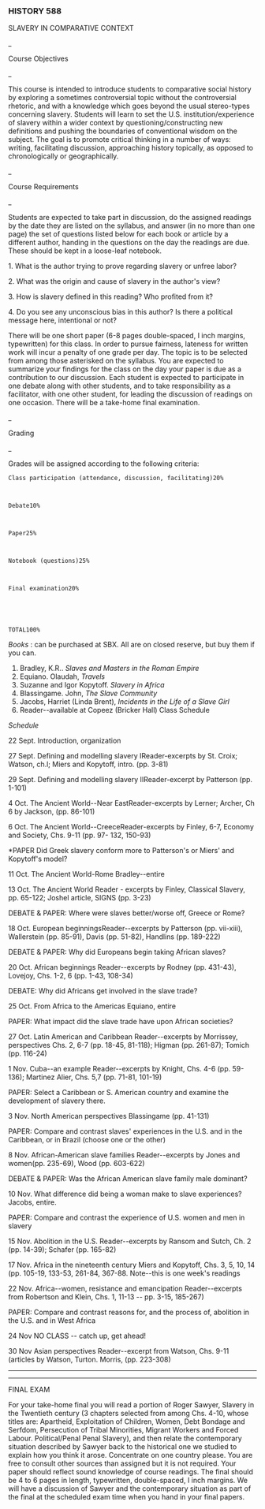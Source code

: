 ### HISTORY 588  
SLAVERY IN COMPARATIVE CONTEXT

_

Course Objectives

_

This course is intended to introduce students to comparative social history by
exploring a sometimes controversial topic without the controversial rhetoric,
and with a knowledge which goes beyond the usual stereo-types concerning
slavery. Students will learn to set the U.S. institution/experience of slavery
within a wider context by questioning/constructing new definitions and pushing
the boundaries of conventional wisdom on the subject. The goal is to promote
critical thinking in a number of ways: writing, facilitating discussion,
approaching history topically, as opposed to chronologically or
geographically.

_

Course Requirements

_

Students are expected to take part in discussion, do the assigned readings by
the date they are listed on the syllabus, and answer (in no more than one
page) the set of questions listed below for each book or article by a
different author, handing in the questions on the day the readings are due.
These should be kept in a loose-leaf notebook.

1\. What is the author trying to prove regarding slavery or unfree labor?

2\. What was the origin and cause of slavery in the author's view?

3\. How is slavery defined in this reading? Who profited from it?

4\. Do you see any unconscious bias in this author? Is there a political
message here, intentional or not?

There will be one short paper (6-8 pages double-spaced, I inch margins,
typewritten) for this class. In order to pursue fairness, lateness for written
work will incur a penalty of one grade per day. The topic is to be selected
from among those asterisked on the syllabus. You are expected to summarize
your findings for the class on the day your paper is due as a contribution to
our discussion. Each student is expected to participate in one debate along
with other students, and to take responsibility as a facilitator, with one
other student, for leading the discussion of readings on one occasion. There
will be a take-home final examination.

_

Grading

_

Grades will be assigned according to the following criteria:

    
    
    
    
    Class participation (attendance, discussion, facilitating)20%
    
    
    Debate10%
    
    
    Paper25%
    
    
    Notebook (questions)25%
    
    
    Final examination20%
    
    
    
    
    TOTAL100%
    
    
    

_Books_ : can be purchased at SBX. All are on closed reserve, but buy them if
you can.

  1. Bradley, K.R.. _Slaves and Masters in the Roman Empire_
  2. Equiano. Olaudah, _Travels_
  3. Suzanne and Igor Kopytoff. _Slavery in Africa_
  4. Blassingame. John, _The Slave Community_
  5. Jacobs, Harriet (Linda Brent), _Incidents in the Life of a Slave Girl_
  6. Reader--available at Copeez (Bricker Hall) Class Schedule 



_Schedule_

22 Sept. Introduction, organization

27 Sept. Defining and modelling slavery IReader-excerpts by St. Croix; Watson,
ch.l; Miers and Kopytoff, intro. (pp. 3-81)

29 Sept. Defining and modelling slavery IIReader-excerpt by Patterson (pp.
1-101)

4 Oct. The Ancient World--Near EastReader-excerpts by Lerner; Archer, Ch 6 by
Jackson, (pp. 86-101)

6 Oct. The Ancient World--CreeceReader-excerpts by Finley, 6-7, Economy and
Society, Chs. 9-11 (pp. 97- 132, 150-93)

*PAPER Did Greek slavery conform more to Patterson's or Miers' and Kopytoff's model?

11 Oct. The Ancient World-Rome Bradley--entire

13 Oct. The Ancient World Reader - excerpts by Finley, Classical Slavery, pp.
65-122; Joshel article, SIGNS (pp. 3-23)

DEBATE & PAPER: Where were slaves better/worse off, Greece or Rome?

18 Oct. European beginningsReader--excerpts by Patterson (pp. vii-xiii),
Wallerstein (pp. 85-91), Davis (pp. 51-82), Handlins (pp. 189-222)

DEBATE & PAPER: Why did Europeans begin taking African slaves?

20 Oct. African beginnings Reader--excerpts by Rodney (pp. 431-43), Lovejoy,
Chs. 1-2, 6 (pp. 1-43, 108-34)

DEBATE: Why did Africans get involved in the slave trade?

25 Oct. From Africa to the Americas Equiano, entire

PAPER: What impact did the slave trade have upon African societies?

27 Oct. Latin American and Caribbean Reader--excerpts by Morrissey,
perspectives Chs. 2, 6-7 (pp. 18-45, 81-118); Higman (pp. 261-87); Tomich (pp.
116-24)

1 Nov. Cuba--an example Reader--excerpts by Knight, Chs. 4-6 (pp. 59-136);
Martinez Alier, Chs. 5,7 (pp. 71-81, 101-19)

PAPER: Select a Caribbean or S. American country and examine the development
of slavery there.

3 Nov. North American perspectives Blassingame (pp. 41-131)

PAPER: Compare and contrast slaves' experiences in the U.S. and in the
Caribbean, or in Brazil (choose one or the other)

8 Nov. African-American slave families Reader--excerpts by Jones and women(pp.
235-69), Wood (pp. 603-622)

DEBATE & PAPER: Was the African American slave family male dominant?

10 Nov. What difference did being a woman make to slave experiences? Jacobs,
entire.

PAPER: Compare and contrast the experience of U.S. women and men in slavery

15 Nov. Abolition in the U.S. Reader--excerpts by Ransom and Sutch, Ch. 2 (pp.
14-39); Schafer (pp. 165-82)

17 Nov. Africa in the nineteenth century Miers and Kopytoff, Chs. 3, 5, 10, 14
(pp. 105-19, 133-53, 261-84, 367-88. Note--this is one week's readings

22 Nov. Africa--women, resistance and emancipation Reader--excerpts from
Robertson and Klein, Chs. 1, 11-13 -- pp. 3-15, 185-267)

PAPER: Compare and contrast reasons for, and the process of, abolition in the
U.S. and in West Africa

24 Nov NO CLASS -- catch up, get ahead!

30 Nov Asian perspectives Reader--excerpt from Watson, Chs. 9-11 (articles by
Watson, Turton. Morris, (pp. 223-308)



* * *

* * *

FINAL EXAM

For your take-home final you will read a portion of Roger Sawyer, Slavery in
the Twentieth century (3 chapters selected from among Chs. 4-10, whose titles
are: Apartheid, Exploitation of Children, Women, Debt Bondage and Serfdom,
Persecution of Tribal Minorities, Migrant Workers and Forced Labour.
Political/Penal Penal Slavery), and then relate the contemporary situation
described by Sawyer back to the historical one we studied to explain how you
think it arose. Concentrate on one country please. You are free to consult
other sources than assigned but it is not required. Your paper should reflect
sound knowledge of course readings. The final should be 4 to 6 pages in
length, typewritten, double-spaced, I inch margins. We will have a discussion
of Sawyer and the contemporary situation as part of the final at the scheduled
exam time when you hand in your final papers.

